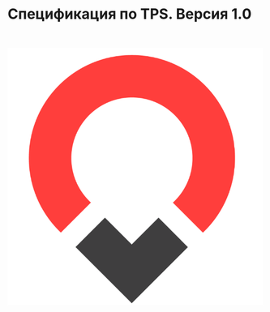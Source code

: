# Спецификация по TPS. Версия 1.0

</br>

<p  align="center"><img src="pages/img/pplogo.svg" alt=""></p>